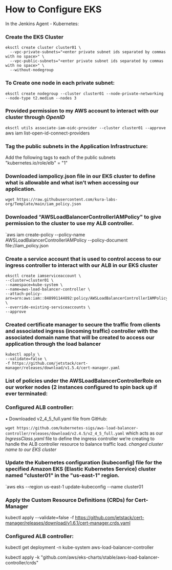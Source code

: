 # How to Configure EKS

In the Jenkins Agent - Kubernetes:

### Create the EKS Cluster

```
eksctl create cluster cluster01 \
  --vpc-private-subnets="<enter private subnet ids separated by commas with no space>" \
  --vpc-public-subnets="<enter private subnet ids separated by commas with no space>" \
  --without-nodegroup
```


### To Create one node in each private subnet:

```
eksctl create nodegroup --cluster cluster01 --node-private-networking --node-type t2.medium --nodes 3
```


### Provided permission to my AWS account to interact with our cluster through *OpenID*

`eksctl utils associate-iam-oidc-provider --cluster cluster01 --approve
`aws iam list-open-id-connect-providers


###  Tag the public subnets in the Application Infrastructure:

Add the following tags to each of the public subnets  "kubernetes.io/role/elb" = "1"


### Downloaded iampolicy.json file in our EKS cluster to define what is allowable and what isn’t when accessing our application. 

```
wget https://raw.githubusercontent.com/kura-labs-org/Template/main/iam_policy.json
```


### Downloaded “AWSLoadBalancerControllerIAMPolicy" to give permission to the cluster to use my ALB controller.

`aws iam create-policy --policy-name AWSLoadBalancerControllerIAMPolicy --policy-document file://iam_policy.json


### Create a service account that is used to control access to our ingress controller to interact with our ALB in our EKS cluster

```
eksctl create iamserviceaccount \
--cluster=cluster01 \
--namespace=kube-system \
--name=aws-load-balancer-controller \
--attach-policy-arn=arn:aws:iam::848991144892:policy/AWSLoadBalancerControllerIAMPolicy \
--override-existing-serviceaccounts \
--approve
```


### Created certificate manager to secure the traffic from clients and associated ingress (incoming traffic) controller with the associated domain name that will be created to access our application through the load balancer
```
kubectl apply \
--validate=false \
-f https://github.com/jetstack/cert-manager/releases/download/v1.5.4/cert-manager.yaml
```


### List of policies under the AWSLoadBalancerControllerRole on our worker nodes (2 instances configured to spin back up if ever terminated:

### Configured ALB controller:

•	Downloaded v2_4_5_full.yaml file from GitHub: 

```wget https://github.com/kubernetes-sigs/aws-load-balancer-controller/releases/download/v2.4.5/v2_4_5_full.yaml``` which acts as our *IngressClass.yaml* file to define the ingress controller we’re creating to handle the ALB controller resource to balance traffic load. *changed cluster name to our EKS cluster*

### Update the Kubernetes configuration (kubeconfig) file for the specified Amazon EKS (Elastic Kubernetes Service) cluster named "cluster01" in the "us-east-1" region. 

`aws eks --region us-east-1 update-kubeconfig --name cluster01

### Apply the Custom Resource Definitions (CRDs) for Cert-Manager

kubectl apply --validate=false -f https://github.com/jetstack/cert-manager/releases/download/v1.6.1/cert-manager.crds.yaml

### Configured ALB controller:

kubectl get deployment -n kube-system aws-load-balancer-controller

kubectl apply -k "github.com/aws/eks-charts/stable/aws-load-balancer-controller/crds"








